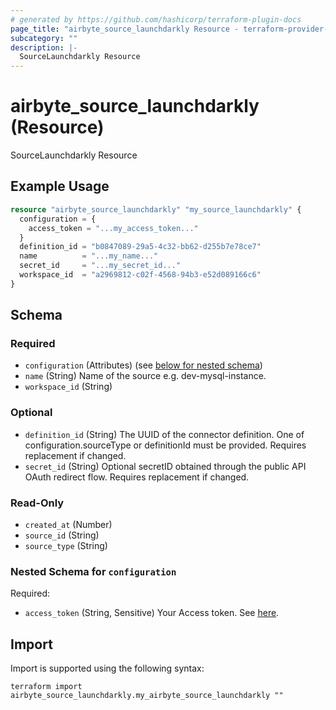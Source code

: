 ```yaml
---
# generated by https://github.com/hashicorp/terraform-plugin-docs
page_title: "airbyte_source_launchdarkly Resource - terraform-provider-airbyte"
subcategory: ""
description: |-
  SourceLaunchdarkly Resource
---
```


# airbyte_source_launchdarkly (Resource)

SourceLaunchdarkly Resource

## Example Usage

```terraform
resource "airbyte_source_launchdarkly" "my_source_launchdarkly" {
  configuration = {
    access_token = "...my_access_token..."
  }
  definition_id = "b0847089-29a5-4c32-bb62-d255b7e78ce7"
  name          = "...my_name..."
  secret_id     = "...my_secret_id..."
  workspace_id  = "a2969812-c02f-4568-94b3-e52d089166c6"
}
```

<!-- schema generated by tfplugindocs -->
## Schema

### Required

- `configuration` (Attributes) (see [below for nested schema](#nestedatt--configuration))
- `name` (String) Name of the source e.g. dev-mysql-instance.
- `workspace_id` (String)

### Optional

- `definition_id` (String) The UUID of the connector definition. One of configuration.sourceType or definitionId must be provided. Requires replacement if changed.
- `secret_id` (String) Optional secretID obtained through the public API OAuth redirect flow. Requires replacement if changed.

### Read-Only

- `created_at` (Number)
- `source_id` (String)
- `source_type` (String)

<a id="nestedatt--configuration"></a>
### Nested Schema for `configuration`

Required:

- `access_token` (String, Sensitive) Your Access token. See <a href="https://apidocs.launchdarkly.com/#section/Overview/Authentication">here</a>.

## Import

Import is supported using the following syntax:

```shell
terraform import airbyte_source_launchdarkly.my_airbyte_source_launchdarkly ""
```
